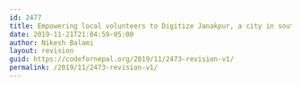 ```yaml
---
id: 2477
title: Empowering local volunteers to Digitize Janakpur, a city in southern Nepal
date: 2019-11-21T21:04:59-05:00
author: Nikesh Balami
layout: revision
guid: https://codefornepal.org/2019/11/2473-revision-v1/
permalink: /2019/11/2473-revision-v1/
---
```

<pre class="wp-block-preformatted"></pre>

<pre class="wp-block-preformatted"></pre>